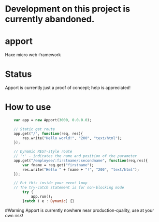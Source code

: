 # Development on this project is currently abandoned.

# apport
Haxe micro web-framework

# Status
Apport is currently just a proof of concept; help is appreciated!

# How to use
```haxe
    var app = new Apport(3000, 0.0.0.0);
    
    // Static get route
    app.get("/", function(req, res){
        res.write("Hello world!", "200", "text/html");
    });
    
    // Dynamic REST-style route
    // ':' - indicates the name and position of the parameter
    app.get("/employee/:firstname/:secondname", function(req,res){
        var fname = req.get("firstname");
        res.write("Hello " + fname + "!", "200", "text/html");
    });  
    
    // Put this inside your event loop
    // The try-catch statement is for non-blocking mode
        try {
			app.run();	
		}catch ( e : Dynamic) {}

```

#Warning
Apport is currently nowhere near production-quality, use at your own risk! 
